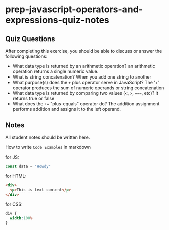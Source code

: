 # prep-javascript-operators-and-expressions-quiz-notes

## Quiz Questions

After completing this exercise, you should be able to discuss or answer the following questions:

- What data type is returned by an arithmetic operation?
  an arithmetic operation returns a single numeric value.
- What is string concatenation?
  When you add one string to another
- What purpose(s) does the `+` plus operator serve in JavaScript?
  The '+' operator produces the sum of numeric operands or string concatenation
- What data type is returned by comparing two values (`<`, `>`, `===`, etc)?
  It returns true or false
- What does the `+=` "plus-equals" operator do?
  The addition assignment performs addition and assigns it to the left operand.


## Notes

All student notes should be written here.


How to write `Code Examples` in markdown

for JS:
```javascript
const data = "Howdy"
```

for HTML:
```html
<div>
  <p>This is text content</p>
</div>
```

for CSS:
```css
div {
  width:100%
}
```
